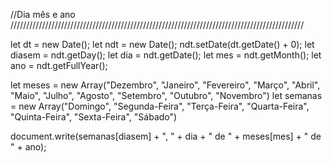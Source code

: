 
//Dia mês e ano /////////////////////////////////////////////////////////////////////////////////////////////

let dt = new Date();
let ndt = new Date();
ndt.setDate(dt.getDate() + 0);
let diasem = ndt.getDay();
let dia = ndt.getDate();
let mes = ndt.getMonth();
let ano = ndt.getFullYear();



let meses = new Array("Dezembro", "Janeiro", "Fevereiro", "Março", "Abril", "Maio", "Julho", "Agosto", "Setembro", "Outubro", "Novembro")
let semanas = new Array("Domingo", "Segunda-Feira", "Terça-Feira", "Quarta-Feira", "Quinta-Feira", "Sexta-Feira", "Sábado")


document.write(semanas[diasem] + ", " + dia + " de " + meses[mes] + " de " + ano);